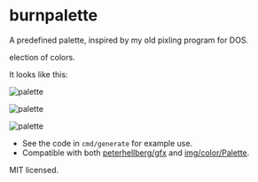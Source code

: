 # burnpalette

A predefined palette, inspired by my old pixling program for DOS.

election of colors.

It looks like this:

![palette](img/palette.png)

![palette](img/gfx-burn-palette.png)

![palette](img/gfx-burn-simplex.png)

* See the code in `cmd/generate` for example use.
* Compatible with both [peterhellberg/gfx](https://github.com/peterhellberg/gfx) and [img/color/Palette](https://golang.org/pkg/image/color/#Palette).

MIT licensed.


